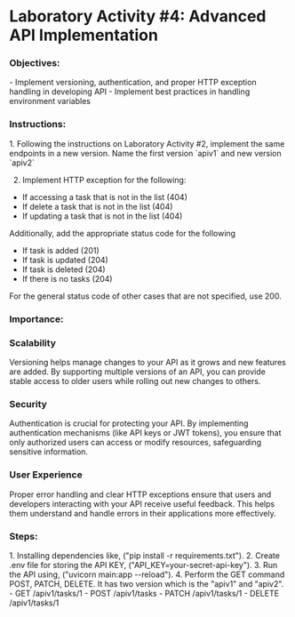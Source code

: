 <h1>Laboratory Activity #4: Advanced API Implementation </h1>

<h3>Objectives: </h3>
- Implement versioning, authentication, and proper HTTP exception handling in developing API
- Implement best practices in handling environment variables 

<h3>Instructions: </h3>
1. Following the instructions on Laboratory Activity #2, implement the same endpoints in a new version. Name the first version `apiv1` and new version `apiv2`

2. Implement HTTP exception for the following:
- If accessing a task that is not in the list (404)
- If delete a task that is not in the list (404)
- If updating a task that is not in the list (404)

Additionally, add the appropriate status code for the following
- If task is added (201)
- If task is updated (204)
- If task is deleted (204)
- If there is no tasks (204)

For the general status code of other cases that are not specified, use 200.

<h3>Importance: </h3>
<h3>Scalability </h3>
Versioning helps manage changes to your API as it grows and new features are added. By supporting multiple versions of an API, you can provide stable access to older users while rolling out new changes to others.

<h3>Security </h3>
Authentication is crucial for protecting your API. By implementing authentication mechanisms (like API keys or JWT tokens), you ensure that only authorized users can access or modify resources, safeguarding sensitive information.

<h3>User Experience </h3>
Proper error handling and clear HTTP exceptions ensure that users and developers interacting with your API receive useful feedback. This helps them understand and handle errors in their applications more effectively.

<h3>Steps: </h3>
1. Installing dependencies like, ("pip install -r requirements.txt").
2. Create .env file for storing the API KEY, ("API_KEY=your-secret-api-key").
3. Run the API using, ("uvicorn main:app --reload").
4. Perform the GET command POST, PATCH, DELETE. It has two version which is the "apiv1" and "apiv2".
- GET /apiv1/tasks/1
- POST /apiv1/tasks
- PATCH /apiv1/tasks/1
- DELETE /apiv1/tasks/1

